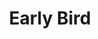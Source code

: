 ---
layout: archive_film
permalink: en/archive/2021/short/early-bird

title: Early Bird
director: Anne-Charlotte Moulard
country: France
description: Calista books train tickets to go on holidays at the seaside but she makes a mistake. She booked early bird ones so she’s too early in the summer season. When she arrives, the city is empty. She’s desperate to find some people around and some distraction for her vacation!
category: short
image_folder: images/films/archive/2021/short/early-bird
is_winner: false
submission_year: 2021
lang: en
---
